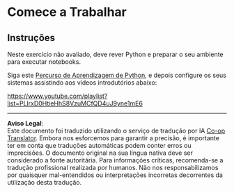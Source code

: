 <!--
CO_OP_TRANSLATOR_METADATA:
{
  "original_hash": "4c4698044bb8af52cfb6388a4ee0e53b",
  "translation_date": "2025-09-03T17:48:53+00:00",
  "source_file": "1-Introduction/1-intro-to-ML/assignment.md",
  "language_code": "pt"
}
-->
# Comece a Trabalhar

## Instruções

Neste exercício não avaliado, deve rever Python e preparar o seu ambiente para executar notebooks.

Siga este [Percurso de Aprendizagem de Python](https://docs.microsoft.com/learn/paths/python-language/?WT.mc_id=academic-77952-leestott), e depois configure os seus sistemas assistindo aos vídeos introdutórios abaixo:

https://www.youtube.com/playlist?list=PLlrxD0HtieHhS8VzuMCfQD4uJ9yne1mE6

---

**Aviso Legal**:  
Este documento foi traduzido utilizando o serviço de tradução por IA [Co-op Translator](https://github.com/Azure/co-op-translator). Embora nos esforcemos para garantir a precisão, é importante ter em conta que traduções automáticas podem conter erros ou imprecisões. O documento original na sua língua nativa deve ser considerado a fonte autoritária. Para informações críticas, recomenda-se a tradução profissional realizada por humanos. Não nos responsabilizamos por quaisquer mal-entendidos ou interpretações incorretas decorrentes da utilização desta tradução.